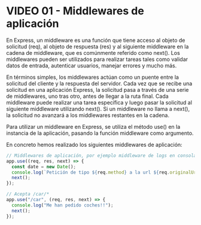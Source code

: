 # VIDEO 01 - Middlewares de aplicación

En Express, un middleware es una función que tiene acceso al objeto de solicitud (req), al objeto de respuesta (res) y al siguiente middleware en la cadena de middleware, que es comúnmente referido como next(). Los middlewares pueden ser utilizados para realizar tareas tales como validar datos de entrada, autenticar usuarios, manejar errores y mucho más.

En términos simples, los middlewares actúan como un puente entre la solicitud del cliente y la respuesta del servidor. Cada vez que se recibe una solicitud en una aplicación Express, la solicitud pasa a través de una serie de middlewares, uno tras otro, antes de llegar a la ruta final. Cada middleware puede realizar una tarea específica y luego pasar la solicitud al siguiente middleware utilizando next(). Si un middleware no llama a next(), la solicitud no avanzará a los middlewares restantes en la cadena.

Para utilizar un middleware en Express, se utiliza el método use() en la instancia de la aplicación, pasando la función middleware como argumento.

En concreto hemos realizado los siguientes middlewares de aplicación:

```javascript
// Middlewares de aplicación, por ejemplo middleware de logs en consola
app.use((req, res, next) => {
  const date = new Date();
  console.log(`Petición de tipo ${req.method} a la url ${req.originalUrl} el ${date}`);
  next();
});

// Acepta /car/*
app.use("/car", (req, res, next) => {
  console.log("Me han pedido coches!!");
  next();
});
```
